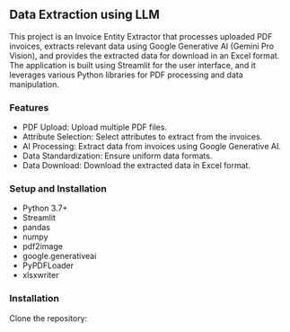 ## Data Extraction using LLM
This project is an Invoice Entity Extractor that processes uploaded PDF invoices, extracts relevant data using Google Generative AI (Gemini Pro Vision), and provides the extracted data for download in an Excel format. The application is built using Streamlit for the user interface, and it leverages various Python libraries for PDF processing and data manipulation.
### Features
* PDF Upload: Upload multiple PDF files.
* Attribute Selection: Select attributes to extract from the invoices.
* AI Processing: Extract data from invoices using Google Generative AI.
* Data Standardization: Ensure uniform data formats.
* Data Download: Download the extracted data in Excel format.
### Setup and Installation
* Python 3.7+
* Streamlit
* pandas
* numpy
* pdf2image
* google.generativeai
* PyPDFLoader
* xlsxwriter
### Installation
Clone the repository:
